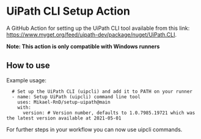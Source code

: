 # UiPath CLI Setup Action
A GitHub Action for setting up the UiPath CLI tool available from this link: https://www.myget.org/feed/uipath-dev/package/nuget/UiPath.CLI.

**Note: This action is only compatible with Windows runners**

## How to use
Example usage:

      # Set up the UiPath CLI (uipcli) and add it to PATH on your runner
      - name: Setup UiPath (uipcli) command line tool
        uses: Mikael-RnD/setup-uipath@main
        with:
          version: # Version number, defaults to 1.0.7985.19721 which was the latest version available at 2021-05-01

For further steps in your workflow you can now use uipcli commands.
